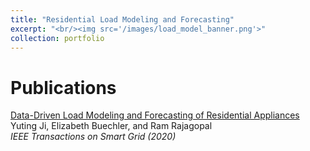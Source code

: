 ```yaml
---
title: "Residential Load Modeling and Forecasting"
excerpt: "<br/><img src='/images/load_model_banner.png'>"
collection: portfolio
---
```




# Publications

[Data-Driven Load Modeling and Forecasting of Residential Appliances](https://ieeexplore.ieee.org/abstract/document/8933148)  
Yuting Ji, Elizabeth Buechler, and Ram Rajagopal  
*IEEE Transactions on Smart Grid (2020)*
